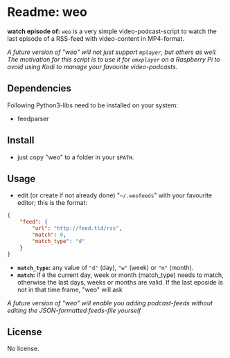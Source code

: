 # Readme: weo

**watch episode of:**
`weo` is a very simple video-podcast-script to watch the last episode of a RSS-feed with video-content in MP4-format.

*A future version of "weo" will not just support `mplayer`, but others as well. The motivation for this script is to use it for `omxplayer` on a Raspberry Pi to avoid using Kodi to manage your favourite video-podcasts.*


## Dependencies

Following Python3-libs need to be installed on your system:

- feedparser


## Install

- just copy "weo" to a folder in your `$PATH`.


## Usage

- edit (or create if not already done) "`~/.weofeeds`" with your favourite editor; this is the format:

```.json
{
    "feed": {
        "url": "http://feed.tld/rss",
        "match": 0,
        "match_type": "d"
    }
}
```

- **`match_type`:** any value of `"d"` (day), `"w"` (week) or `"m"` (month).
- **`match`:** if `0` the current day, week or month (match_type) needs to match, otherwise the last days, weeks or months are valid. If the last eposide is not in that time frame, "weo" will ask

*A future version of "weo" will enable you adding podcast-feeds without editing the JSON-formatted feeds-file yourself*


## License

No license.


